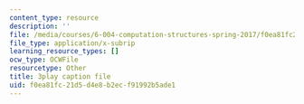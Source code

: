 ```yaml
---
content_type: resource
description: ''
file: /media/courses/6-004-computation-structures-spring-2017/f0ea81fc21d5d4e8b2ecf91992b5ade1_2IQxigpPMns.srt
file_type: application/x-subrip
learning_resource_types: []
ocw_type: OCWFile
resourcetype: Other
title: 3play caption file
uid: f0ea81fc-21d5-d4e8-b2ec-f91992b5ade1
---
```


